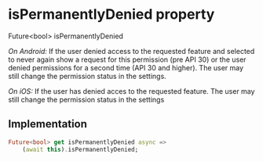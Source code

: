 


# isPermanentlyDenied property









Future&lt;bool> isPermanentlyDenied
  




<p><em>On Android:</em>
If the user denied access to the requested feature and selected to never
again show a request for this permission (pre API 30) or the user denied
permissions for a second time (API 30 and higher).
The user may still change the permission status in the settings.</p>
<p><em>On iOS:</em>
If the user has denied acces to the requested feature.
The user may still change the permission status in the settings</p>



## Implementation

```dart
Future<bool> get isPermanentlyDenied async =>
    (await this).isPermanentlyDenied;
```








